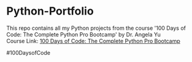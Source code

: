 # Python-Portfolio
This repo contains all my Python projects from the course '100 Days of Code: The Complete Python Pro Bootcamp' by Dr. Angela Yu <br>
Course Link: [100 Days of Code: The Complete Python Pro Bootcamp](https://www.udemy.com/share/103IHM3@muIVldanIaMn0DrmYrjQMtyb6cXCyiCTG7_NNjRo81_O48aNWBHcTcvvmt5xYUCX/)

#100DaysofCode

